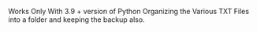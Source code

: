 Works Only With 3.9 + version of Python
Organizing the Various TXT Files into a folder and keeping the backup also.
